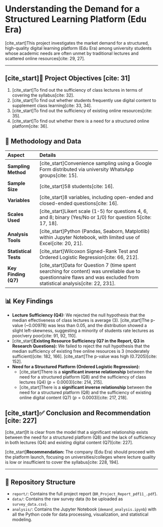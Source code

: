 # Understanding the Demand for a Structured Learning Platform (Edu Era)

[cite_start]This project investigates the market demand for a structured, high-quality digital learning platform (Edu Era) among university students whose academic needs are often unmet by traditional lectures and scattered online resources[cite: 29, 27].

---

## [cite_start]🎯 Project Objectives [cite: 31]

1.  [cite_start]To find out the sufficiency of class lectures in terms of covering the syllabus[cite: 32].
2.  [cite_start]To find out whether students frequently use digital content to supplement class learning[cite: 33, 34].
3.  [cite_start]To find out the sufficiency of existing online resources[cite: 35].
4.  [cite_start]To find out whether there is a need for a structured online platform[cite: 36].

## 🧪 Methodology and Data

| Aspect | Details |
| :--- | :--- |
| **Sampling Method** | [cite_start]Convenience sampling using a Google Form distributed via university WhatsApp groups[cite: 15]. |
| **Sample Size** | [cite_start]58 students[cite: 16]. |
| **Variables** | [cite_start]8 variables, including open-ended and closed-ended questions[cite: 16]. |
| **Scales Used** | [cite_start]Likert scale (1-5) for questions 4, 6, and 8; binary (Yes/No or 1/0) for question 5[cite: 17, 18]. |
| **Analysis Tools** | [cite_start]Python (Pandas, Seaborn, Matplotlib) within Jupyter Notebook, with limited use of Excel[cite: 20, 21]. |
| **Statistical Tests** | [cite_start]Wilcoxon Signed-Rank Test and Ordered Logistic Regression[cite: 66, 212]. |
| **Key Finding (Q7)** | [cite_start]Data for Question 7 (time spent searching for content) was unreliable due to questionnaire flaws and was excluded from statistical analysis[cite: 22, 231]. |

## 📊 Key Findings

* **Lecture Sufficiency (Q4):** We rejected the null hypothesis that the median effectiveness of class lectures is average (3). [cite_start]The p-value (~0.00978) was less than 0.05, and the distribution showed a slight left-skewness, suggesting a minority of students rate lectures as poor/very poor[cite: 91, 92, 110].
* [cite_start]**Existing Resource Sufficiency (Q7 in the Report, Q3 in Research Questions):** We failed to reject the null hypothesis that the median sufficiency of existing free online resources is 3 (moderately sufficient)[cite: 182, 166]. [cite_start]The p-value was high (0.7205)[cite: 152].
* **Need for a Structured Platform (Ordered Logistic Regression):**
    * [cite_start]There is a **significant inverse relationship** between the need for a structured platform ($\text{Q8}$) and the sufficiency of class lectures ($\text{Q4}$) ($p=0.0003$)[cite: 214, 215].
    * [cite_start]There is a **significant inverse relationship** between the need for a structured platform ($\text{Q8}$) and the sufficiency of existing online digital content ($\text{Q7}$) ($p=0.0003$)[cite: 217, 218].

## [cite_start]✅ Conclusion and Recommendation [cite: 227]

[cite_start]It is clear from the model that a significant relationship exists between the need for a structured platform ($\text{Q8}$) and the lack of sufficiency in both lectures ($\text{Q4}$) and existing digital content ($\text{Q7}$)[cite: 227].

[cite_start]**Recommendation:** The company (Edu Era) should proceed with the platform launch, focusing on universities/colleges where lecture quality is low or insufficient to cover the syllabus[cite: 228, 194].

---

## 📂 Repository Structure

* `report/`: Contains the full project report (`BR_Project_Report_pdf11_.pdf`).
* `data/`: Contains the raw survey data (to be uploaded as `survey_data.csv`).
* `analysis/`: Contains the Jupyter Notebook (`demand_analysis.ipynb`) with all the Python code for data processing, visualization, and statistical modeling.
